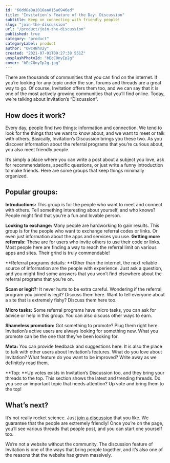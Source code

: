 ```yaml
---
id: "60dd8a8a1016aa015a6946ed"
title: "Invitation’s Feature of the Day: Discussion"
subtitle: Keep on connecting with friendly people!
slug: "join-the-discussion"
url: "/product/join-the-discussion"
published: true
category: "product"
categoryLabel: product
author: "Owc4NhV2y"
created: "2021-07-01T09:27:38.551Z"
unsplashPhotoId: "bEcC0nyIp2g"
cover: "bEcC0nyIp2g.jpg"
---
```

There are thousands of communities that you can find on the internet. If you’re looking for any topic under the sun, forums and threads are a great way to go. Of course, Invitation offers them too, and we can say that it is one of the most actively growing communities that you’ll find online. Today, we’re talking about Invitation’s “Discussion”.

## **How does it work?**

Every day, people find two things: information and connection. We tend to look for the things that we want to know about, and we want to meet or talk with others. Basically, Invitation’s Discussion brings you these two. As you discover information about the referral programs that you’re curious about, you also meet friendly people.

It’s simply a place where you can write a post about a subject you love, ask for recommendations, specific questions, or just write a funny introduction to make friends. Here are some groups that keep things minimally organized.

## **Popular groups:**

**Introductions:** This group is for the people who want to meet and connect with others. Tell something interesting about yourself, and who knows? People might find that you’re a fun and lovable person.

**Looking to exchange:** Many people are hardworking to gain results. This group is for the people who want to exchange referral codes or links. Or even just information about the apps and services you use.
**Getting more referrals:** These are for users who invite others to use their code or links. Most people here are finding a way to reach the referral limit on various apps and sites. Their grind is truly commendable!

**Referral programs details: **Other than the internet, the next reliable source of information are the people with experience. Just ask a question, and you might find some answers that you won’t find elsewhere about the referral programs that you’re on.

**Scam or legit?:** It never hurts to be extra careful. Wondering if the referral program you joined is legit? Discuss them here. Want to tell everyone about a site that is extremely fishy? Discuss them here too.

**Micro tasks:** Some referral programs have micro tasks, you can ask for advice or help in this group. You can also discuss other ways to earn.

**Shameless promotion:** Got something to promote? Plug them right here. Invitation’s active users are always looking for something new. What you promote can be the one that they’ve been looking for.

**Meta:** You can provide feedback and suggestions here. It is also the place to talk with other users about Invitation’s features. What do you love about Invitation? What feature do you want to be improved? Write away as we definitely read them.

**Top: **Up votes exists in Invitation’s Discussion too, and they bring your threads to the top. This section shows the latest and trending threads. Do you see an important topic that needs attention? Up vote and bring them to the top!

## **What’s next?**

It’s not really rocket science. Just [join a discussion](https://invitation.codes/discuss) that you like. We guarantee that the people are extremely friendly! Once you’re on the page, you’ll see various threads that people post, and you can start one yourself too.

We’re not a website without the community. The discussion feature of Invitation is one of the ways that bring people together, and it’s also one of the reasons that the website has grown massively.